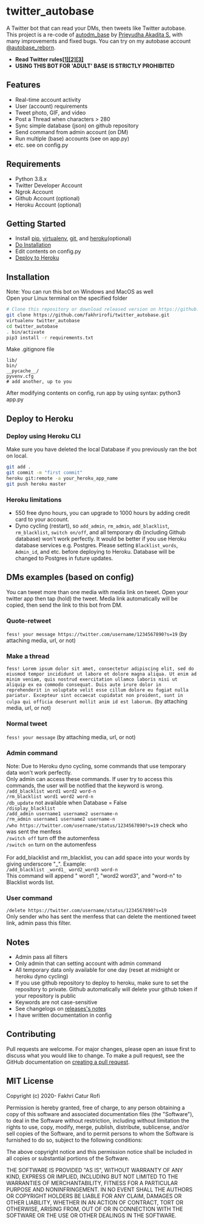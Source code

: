 # twitter_autobase
A Twitter bot that can read your DMs, then tweets like Twitter autobase. This project is a re-code of
[autodm_base](https://github.com/ydhnwb/autodm_base) by [Prieyudha Akadita S.](https://github.com/ydhnwb)
with many improvements and fixed bugs. You can try on my autobase account
[@autobase_reborn](https://twitter.com/autobase_reborn).

- **Read Twitter rules[[1]](https://help.twitter.com/en/rules-and-policies/twitter-search-policies)[[2]](https://developer.twitter.com/en/developer-terms/more-on-restricted-use-cases)[[3]](https://help.twitter.com/en/rules-and-policies/twitter-automation)** <br>
- **USING THIS BOT FOR 'ADULT' BASE IS STRICTLY PROHIBITED** <br>

## Features
- Real-time account activity
- User (account) requirements
- Tweet photo, GIF, and video
- Post a Thread when characters > 280
- Sync simple database (json) on github repository
- Send command from admin account (on DM)
- Run multiple (base) accounts (see on app.py)
- etc. see on config.py


## Requirements
- Python 3.8.x
- Twitter Developer Account
- Ngrok Account
- Github Account (optional)
- Heroku Account (optional)
 

## Getting Started
- Install [pip](https://pypi.org/project/pip/), [virtualenv](https://pypi.org/project/virtualenv/),
  [git](https://github.com/git-guides/install-git), and [heroku](https://devcenter.heroku.com/articles/heroku-cli)(optional)
- [Do Installation](#installation)
- Edit contents on config.py
- [Deploy to Heroku](#deploy-to-heroku)


## Installation
Note: You can run this bot on Windows and MacOS as well<br>
Open your Linux terminal on the specified folder <br>
```bash
# Clone this repository or download released version on https://github.com/fakhrirofi/twitter_autobase/releases
git clone https://github.com/fakhrirofi/twitter_autobase.git
virtualenv twitter_autobase
cd twitter_autobase
. bin/activate
pip3 install -r requirements.txt
```
Make .gitignore file <br>
```
lib/
bin/
__pycache__/
pyvenv.cfg
# add another, up to you
```
After modifying contents on config, run app by using syntax: python3 app.py


## Deploy to Heroku

### Deploy using Heroku CLI
Make sure you have deleted the local Database if you previously ran the bot on local.
```bash
git add .
git commit -m "first commit"
heroku git:remote -a your_heroku_app_name
git push heroku master
```

### Heroku limitations
- 550 free dyno hours, you can upgrade to 1000 hours by adding credit card to your account.
- Dyno cycling (restart), so `add_admin`, `rm_admin`, `add_blacklist`, `rm_blacklist`,
`switch on/off`, and all temporary db (including Github database) won't work perfectly. It would be better if
you use Heroku database services e.g. Postgres. Please setting `Blacklist_words`, `Admin_id`, and etc. before
deploying to Heroku. Database will be changed to Postgres in future updates.


## DMs examples (based on config)
You can tweet more than one media with media link on tweet. Open your twitter app then tap (hold) the tweet.
Media link automatically will be copied, then send the link to this bot from DM.

### Quote-retweet
`fess! your message https://twitter.com/username/1234567890?s=19` (by attaching media, url, or not)

### Make a thread
`fess! Lorem ipsum dolor sit amet, consectetur adipiscing elit, sed do eiusmod tempor incididunt ut labore et dolore magna aliqua. Ut enim ad minim veniam, quis nostrud exercitation ullamco laboris nisi ut aliquip ex ea commodo consequat. Duis aute irure dolor in reprehenderit in voluptate velit esse cillum dolore eu fugiat nulla pariatur. Excepteur sint occaecat cupidatat non proident, sunt in culpa qui officia deserunt mollit anim id est laborum.` (by attaching media, url, or not)

### Normal tweet
`fess! your message` (by attaching media, url, or not)

### Admin command
Note: Due to Heroku dyno cycling, some commands that use temporary data won't work perfectly. <br>
Only admin can access these commands. If user try to access this commands, the user will be notified that the
keyword is wrong. <br>
`/add_blacklist word1 word2 word-n` <br>
`/rm_blacklist word1 word2 word-n` <br>
`/db_update` not available when Database = False <br>
`/display_blacklist` <br>
`/add_admin username1 username2 username-n` <br>
`/rm_admin username1 username2 username-n` <br>
`/who https://twitter.com/username/status/1234567890?s=19` check who was sent the menfess <br>
`/switch off` turn off the automenfess <br>
`/switch on` turn on the automenfess<br> <br>
For add_blacklist and rm_blacklist, you can add space into your words by giving underscore "_". Example: <br>
`/add_blacklist _word1_ word2_word3 word-n` <br>
This command will append " word1 ", "word2 word3", and "word-n" to Blacklist words list.

### User command
`/delete https://twitter.com/username/status/1234567890?s=19` <br>
Only sender who has sent the menfess that can delete the mentioned tweet link, admin pass this filter.


## Notes
- Admin pass all filters
- Only admin that can setting account with admin command
- All temporary data only available for one day (reset at midnight or heroku dyno cycling)
- If you use github repository to deploy to heroku, make sure to set the repository to private. Github
automatically will delete your github token if your repository is public
- Keywords are not case-sensitive
- See changelogs on [releases's notes](https://github.com/fakhrirofi/twitter_autobase/releases)
- I have written documentation in config


## Contributing
Pull requests are welcome. For major changes, please open an issue first to discuss what you would like to
change. To make a pull request, see the GitHub documentation on [creating a pull request](https://help.githubcom/en/github/collaborating-with-issues-and-pull-requests/creating-a-pull-request).


## MIT License

Copyright (c) 2020- Fakhri Catur Rofi

Permission is hereby granted, free of charge, to any person obtaining a copy
of this software and associated documentation files (the "Software"), to deal
in the Software without restriction, including without limitation the rights
to use, copy, modify, merge, publish, distribute, sublicense, and/or sell
copies of the Software, and to permit persons to whom the Software is
furnished to do so, subject to the following conditions:

The above copyright notice and this permission notice shall be included in all
copies or substantial portions of the Software.

THE SOFTWARE IS PROVIDED "AS IS", WITHOUT WARRANTY OF ANY KIND, EXPRESS OR
IMPLIED, INCLUDING BUT NOT LIMITED TO THE WARRANTIES OF MERCHANTABILITY,
FITNESS FOR A PARTICULAR PURPOSE AND NONINFRINGEMENT. IN NO EVENT SHALL THE
AUTHORS OR COPYRIGHT HOLDERS BE LIABLE FOR ANY CLAIM, DAMAGES OR OTHER
LIABILITY, WHETHER IN AN ACTION OF CONTRACT, TORT OR OTHERWISE, ARISING FROM,
OUT OF OR IN CONNECTION WITH THE SOFTWARE OR THE USE OR OTHER DEALINGS IN THE
SOFTWARE.

